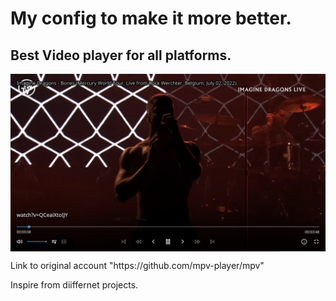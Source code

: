 <h1>My  config to make it more better.</h1> 
<h2>Best Video player for all platforms.</h2>
<img align="center" alt="Player img" width="800" src="https://github.com/wormcracker/Mpv/blob/main/script-opts/2023-02-06_20-47.png">
<p>Link to original account "https://github.com/mpv-player/mpv"</p>
<p>Inspire from diiffernet projects.</p>
